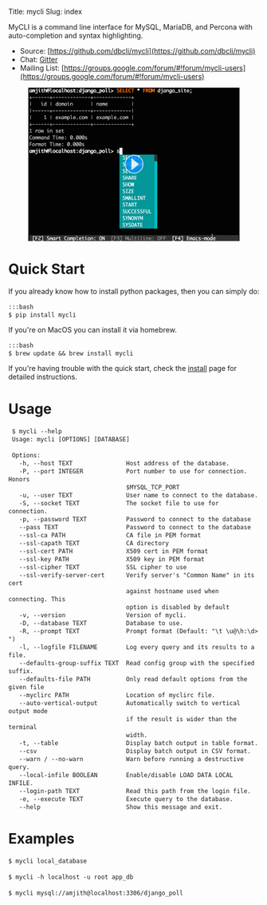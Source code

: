 Title: mycli
Slug: index

MyCLI is a command line interface for MySQL, MariaDB, and Percona with auto-completion and syntax
highlighting.

* Source: [https://github.com/dbcli/mycli](https://github.com/dbcli/mycli)
* Chat: [Gitter](https://gitter.im/dbcli/mycli/)
* Mailing List:  [https://groups.google.com/forum/#!forum/mycli-users](https://groups.google.com/forum/#!forum/mycli-users)

<figure>
<img src="/images/main.png" width=700 align="center" data-alt="/images/main.gif">
</figure>

# Quick Start

If you already know how to install python packages, then you can simply do:

    :::bash
    $ pip install mycli

If you're on MacOS you can install it via homebrew.

    :::bash
    $ brew update && brew install mycli

If you're having trouble with the quick start, check the [install] page for
detailed instructions.

# Usage

     $ mycli --help
     Usage: mycli [OPTIONS] [DATABASE]

     Options:
       -h, --host TEXT               Host address of the database.
       -P, --port INTEGER            Port number to use for connection. Honors
                                     $MYSQL_TCP_PORT
       -u, --user TEXT               User name to connect to the database.
       -S, --socket TEXT             The socket file to use for connection.
       -p, --password TEXT           Password to connect to the database
       --pass TEXT                   Password to connect to the database
       --ssl-ca PATH                 CA file in PEM format
       --ssl-capath TEXT             CA directory
       --ssl-cert PATH               X509 cert in PEM format
       --ssl-key PATH                X509 key in PEM format
       --ssl-cipher TEXT             SSL cipher to use
       --ssl-verify-server-cert      Verify server's "Common Name" in its cert
                                     against hostname used when connecting. This
                                     option is disabled by default
       -v, --version                 Version of mycli.
       -D, --database TEXT           Database to use.
       -R, --prompt TEXT             Prompt format (Default: "\t \u@\h:\d> ")
       -l, --logfile FILENAME        Log every query and its results to a file.
       --defaults-group-suffix TEXT  Read config group with the specified suffix.
       --defaults-file PATH          Only read default options from the given file
       --myclirc PATH                Location of myclirc file.
       --auto-vertical-output        Automatically switch to vertical output mode
                                     if the result is wider than the terminal
                                     width.
       -t, --table                   Display batch output in table format.
       --csv                         Display batch output in CSV format.
       --warn / --no-warn            Warn before running a destructive query.
       --local-infile BOOLEAN        Enable/disable LOAD DATA LOCAL INFILE.
       --login-path TEXT             Read this path from the login file.
       -e, --execute TEXT            Execute query to the database.
       --help                        Show this message and exit.

# Examples

    $ mycli local_database

    $ mycli -h localhost -u root app_db

    $ mycli mysql://amjith@localhost:3306/django_poll

[install]: {filename}/pages/1.install.md
